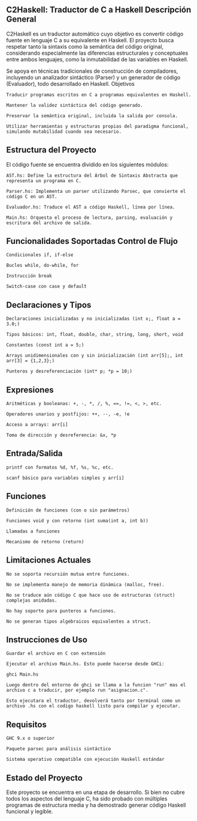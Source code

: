 C2Haskell: Traductor de C a Haskell
Descripción General
------------------------------------------------------------------------------------------------------------------------------------------------------------------------------------------------------------------------------------------------------------
C2Haskell es un traductor automático cuyo objetivo es convertir código fuente en lenguaje C a su equivalente en Haskell. El proyecto busca respetar tanto la sintaxis como la semántica del código original, considerando especialmente las diferencias estructurales y conceptuales entre ambos lenguajes, como la inmutabilidad de las variables en Haskell.

Se apoya en técnicas tradicionales de construcción de compiladores, incluyendo un analizador sintáctico (Parser) y un generador de código (Evaluador), todo desarrollado en Haskell.
Objetivos

    Traducir programas escritos en C a programas equivalentes en Haskell.

    Mantener la validez sintáctica del código generado.

    Preservar la semántica original, incluida la salida por consola.

    Utilizar herramientas y estructuras propias del paradigma funcional, simulando mutabilidad cuando sea necesario.

Estructura del Proyecto
------------------------------------------------------------------------------------------------------------------------------------------------------------------------------------------------------------------------------------------------------------
El código fuente se encuentra dividido en los siguientes módulos:

    AST.hs: Define la estructura del Árbol de Sintaxis Abstracta que representa un programa en C.

    Parser.hs: Implementa un parser utilizando Parsec, que convierte el código C en un AST.

    Evaluador.hs: Traduce el AST a código Haskell, línea por línea.

    Main.hs: Orquesta el proceso de lectura, parsing, evaluación y escritura del archivo de salida.

Funcionalidades Soportadas
Control de Flujo
------------------------------------------------------------------------------------------------------------------------------------------------------------------------------------------------------------------------------------------------------------
    Condicionales if, if-else

    Bucles while, do-while, for

    Instrucción break

    Switch-case con case y default

Declaraciones y Tipos
------------------------------------------------------------------------------------------------------------------------------------------------------------------------------------------------------------------------------------------------------------
    Declaraciones inicializadas y no inicializadas (int x;, float a = 3.0;)

    Tipos básicos: int, float, double, char, string, long, short, void

    Constantes (const int a = 5;)

    Arrays unidimensionales con y sin inicialización (int arr[5];, int arr[3] = {1,2,3};)

    Punteros y desreferenciación (int* p; *p = 10;)

Expresiones
------------------------------------------------------------------------------------------------------------------------------------------------------------------------------------------------------------------------------------------------------------
    Aritméticas y booleanas: +, -, *, /, %, ==, !=, <, >, etc.

    Operadores unarios y postfijos: ++, --, -e, !e

    Acceso a arrays: arr[i]

    Toma de dirección y desreferencia: &x, *p

Entrada/Salida
------------------------------------------------------------------------------------------------------------------------------------------------------------------------------------------------------------------------------------------------------------
    printf con formatos %d, %f, %s, %c, etc.

    scanf básico para variables simples y arr[i]

Funciones
------------------------------------------------------------------------------------------------------------------------------------------------------------------------------------------------------------------------------------------------------------
    Definición de funciones (con o sin parámetros)

    Funciones void y con retorno (int suma(int a, int b))

    Llamadas a funciones

    Mecanismo de retorno (return)

Limitaciones Actuales
------------------------------------------------------------------------------------------------------------------------------------------------------------------------------------------------------------------------------------------------------------
    No se soporta recursión mutua entre funciones.

    No se implementa manejo de memoria dinámica (malloc, free).

    No se traduce aún código C que hace uso de estructuras (struct) complejas anidadas.

    No hay soporte para punteros a funciones.

    No se generan tipos algebraicos equivalentes a struct.

Instrucciones de Uso
------------------------------------------------------------------------------------------------------------------------------------------------------------------------------------------------------------------------------------------------------------
    Guardar el archivo en C con extensión 

    Ejecutar el archivo Main.hs. Esto puede hacerse desde GHCi:

    ghci Main.hs

    Luego dentro del entorno de ghci se llama a la funcion "run" mas el archivo c a traducir, por ejemplo run "asignacion.c".

    Esto ejecutara el traductor, devolverá tanto por terminal como un archivo .hs con el codigo haskell listo para compilar y ejecutar.

Requisitos
------------------------------------------------------------------------------------------------------------------------------------------------------------------------------------------------------------------------------------------------------------
    GHC 9.x o superior

    Paquete parsec para análisis sintáctico

    Sistema operativo compatible con ejecución Haskell estándar

Estado del Proyecto
------------------------------------------------------------------------------------------------------------------------------------------------------------------------------------------------------------------------------------------------------------
Este proyecto se encuentra en una etapa de desarrollo. Si bien no cubre todos los aspectos del lenguaje C, ha sido probado con múltiples programas de estructura media y ha demostrado generar código Haskell funcional y legible.
